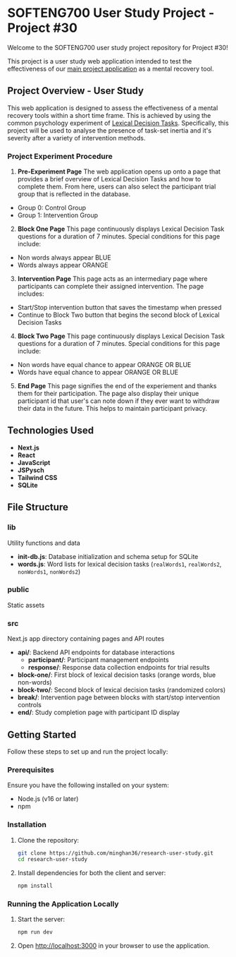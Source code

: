 # SOFTENG700 User Study Project - Project #30

Welcome to the SOFTENG700 user study project repository for Project #30!

This project is a user study web application intended to test the effectiveness of our [main project application](https://github.com/vniu740/700-App) as a mental recovery tool.

## Project Overview - User Study

This web application is designed to assess the effectiveness of a mental recovery tools within a short time frame. This is achieved by using the common psychology experiment of [Lexical Decision Tasks](https://www.psytoolkit.org/experiment-library/ldt.html). Specifically, this project will be used to analyse the presence of task-set inertia and it's severity after a variety of intervention methods.

### Project Experiment Procedure

1. **Pre-Experiment Page**
The web application opens up onto a page that provides a brief overview of Lexical Decision Tasks and how to complete them. From here, users can also select the participant trial group that is reflected in the database.
  - Group 0: Control Group
  - Group 1: Intervention Group

2. **Block One Page**
This page continuously displays Lexical Decision Task questions for a duration of 7 minutes. Special conditions for this page include:
  - Non words always appear BLUE
  - Words always appear ORANGE

3. **Intervention Page**
This page acts as an intermediary page where participants can complete their assigned intervention. The page includes:
  - Start/Stop intervention button that saves the timestamp when pressed
  - Continue to Block Two button that begins the second block of Lexical Decision Tasks

4. **Block Two Page**
This page continuously displays Lexical Decision Task questions for a duration of 7 minutes. Special conditions for this page include:
  - Non words have equal chance to appear ORANGE OR BLUE
  - Words have equal chance to appear ORANGE OR BLUE

5. **End Page**
This page signifies the end of the experiement and thanks them for their participation. The page also display their unique participant id that user's can note down if they ever want to withdraw their data in the future. This helps to maintain participant privacy.

## Technologies Used

- **Next.js**
- **React**
- **JavaScript**
- **JSPysch**
- **Tailwind CSS**
- **SQLite**

## File Structure

### lib
Utility functions and data

- **init-db.js**: Database initialization and schema setup for SQLite  
- **words.js**: Word lists for lexical decision tasks (`realWords1`, `realWords2`, `nonWords1`, `nonWords2`)

### public
Static assets

### src
Next.js app directory containing pages and API routes

- **api/**: Backend API endpoints for database interactions  
  - **participant/**: Participant management endpoints 
  - **response/**: Response data collection endpoints for trial results  
- **block-one/**: First block of lexical decision tasks (orange words, blue non-words)  
- **block-two/**: Second block of lexical decision tasks (randomized colors)  
- **break/**: Intervention page between blocks with start/stop intervention controls  
- **end/**: Study completion page with participant ID display

## Getting Started

Follow these steps to set up and run the project locally:

### Prerequisites

Ensure you have the following installed on your system:

- Node.js (v16 or later)
- npm

### Installation

1. Clone the repository:

   ```bash
   git clone https://github.com/minghan36/research-user-study.git
   cd research-user-study
   ```

2. Install dependencies for both the client and server:

   ```bash
   npm install
   ```

### Running the Application Locally

1. Start the server:

   ```bash
   npm run dev
   ```

3. Open [http://localhost:3000](http://localhost:3000) in your browser to use the application.


